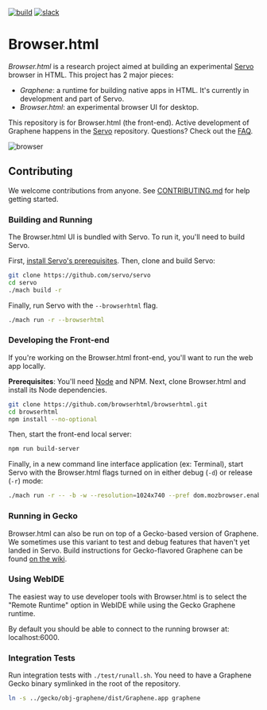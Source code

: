 [![build](https://travis-ci.org/browserhtml/browserhtml.svg?branch=master)](https://travis-ci.org/browserhtml/browserhtml) [![slack](https://browserhtml-slackin.herokuapp.com/badge.svg)](https://browserhtml-slackin.herokuapp.com/)

# Browser.html

*Browser.html* is a research project aimed at building an experimental [Servo](https://github.com/servo/servo) browser in HTML. This project has 2 major pieces:

- _Graphene_: a runtime for building native apps in HTML. It's currently in development and part of Servo.
- _Browser.html_: an experimental browser UI for desktop.

This repository is for Browser.html (the front-end). Active development of Graphene happens in the [Servo](https://github.com/servo/servo) repository. Questions? Check out the [FAQ](https://github.com/browserhtml/browserhtml/wiki/FAQ).

![browser](./browser.gif)

## Contributing

We welcome contributions from anyone. See [CONTRIBUTING.md](https://github.com/browserhtml/browserhtml/blob/master/CONTRIBUTING.md) for help getting started.


### Building and Running

The Browser.html UI is bundled with Servo. To run it, you'll need to build Servo.

First, [install Servo's prerequisites](https://github.com/servo/servo#prerequisites). Then, clone and build Servo:

``` sh
git clone https://github.com/servo/servo
cd servo
./mach build -r
```

Finally, run Servo with the `--browserhtml` flag.

``` sh
./mach run -r --browserhtml
```


### Developing the Front-end

If you're working on the Browser.html front-end, you'll want to run the web app locally.

**Prerequisites**: You'll need [Node](https://nodejs.org/) and NPM. Next, clone Browser.html and install its Node dependencies.

``` sh
git clone https://github.com/browserhtml/browserhtml.git
cd browserhtml
npm install --no-optional
```

Then, start the front-end local server:

``` sh
npm run build-server
```

Finally, in a new command line interface application (ex: Terminal), start Servo with the Browser.html flags turned on in either debug (`-d`) or release (`-r`) mode:

``` sh
./mach run -r -- -b -w --resolution=1024x740 --pref dom.mozbrowser.enabled --pref dom.forcetouch.enabled --pref shell.builtin-key-shortcuts.enabled=false http://localhost:6060
```


### Running in Gecko

Browser.html can also be run on top of a Gecko-based version of Graphene. We sometimes use this variant to test and debug features that haven't yet landed in Servo. Build instructions for Gecko-flavored Graphene can be found [on the wiki](https://github.com/browserhtml/browserhtml/wiki/Building-Graphene-%28Gecko-flavor%29).


### Using WebIDE

The easiest way to use developer tools with Browser.html is to select the "Remote Runtime" option in WebIDE while using the Gecko Graphene runtime.

By default you should be able to connect to the running browser at: localhost:6000.


### Integration Tests

Run integration tests with `./test/runall.sh`. You need to have a Graphene Gecko binary symlinked in the root of the repository.

``` sh
ln -s ../gecko/obj-graphene/dist/Graphene.app graphene
```
